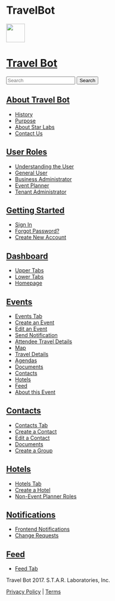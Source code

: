 # TravelBot


<html lang= "en">
<head>
<meta charset="utf-8">
<title>Travel Bot</title>
<link rel="stylesheet" href="Travel Bot.css">
</head>
<body class="body">
  <div class="header">
    <div class="header-banner">
      <div class="header-logo">
        <a href="_">
          <img src="https://cdn3.iconfinder.com/data/icons/block/32/robot_head-512.png" height="50" width="50""><h1>Travel Bot</h1></a>
        </div>
      </div>
    </div>
  </div>
  <main>
    <section class="hero-unit search-box">
  <form role="search" class="search" data-search="" data-instant="true" autocomplete="off" action="/hc/en-us/search" accept-charset="UTF-8" method="get">
    <input name="utf8" type="hidden" value="✓">
    <input type="search" name="query" id="query" placeholder="Search" autocomplete="off" aria-label="Search">
<input type="submit" name="commit" value="Search">
</form>
</section>
<div class="homepage-content">
  <section class="knowledge-base">
      <div class="category-tree">
          <section class="category">
              <section class="section">
                <h2>
                  <a href="_">About Travel Bot</a>
                </h2>
                  <ul class="article-list">
                      <li>
                        <a href="_">History</a>
                      </li>
                      <li>
                        <a href="_">Purpose</a>
                      </li>
                      <li>
                        <a href="_">About Star Labs</a>
                      </li>
                      <li>
                        <a href="_">Contact Us</a>
                      </li>
              </section>
              <section class="section">
                <h2>
                  <a href="_">User Roles</a>
                </h2>
                  <ul class="article-list">
                      <li>
                        <a href="_">Understanding the User</a>
                      </li>
                      <li>
                        <a href="_">General User</a>
                      </li>
                      <li>
                        <a href="_">Business Administrator</a>
                      </li>
                      <li>
                        <a href="_">Event Planner</a>
                      </li>
                      <li>
                        <a href="_">Tenant Administrator</a>
                      </li>
              </section>
              <section class="section">
                <h2>
                  <a href="_">Getting Started</a>
                </h2>
                  <ul class="article-list">
                      <li>
                        <a href="_">Sign In</a>
                      </li>
                      <li>
                        <a href="_">Forgot Password?</a>
                      </li>
                      <li>
                        <a href="_">Create New Account</a>
                      </li>
                  </ul>
              </section>
              <section class="section">
                <h2>
                  <a href="_">Dashboard</a>
                </h2>
                  <ul class="article-list">
                      <li>
                        <a href="_">Upper Tabs</a>
                      </li>
                      <li>
                        <a href="_">Lower Tabs</a>
                      </li>
                      <li>
                        <a href="_">Homepage</a>
                      </li>
                  </ul>
              </section>
              <section class="section">
                <h2>
                  <a href="_">Events</a>
                </h2>
                  <ul class="article-list">
                      <li>
                        <a href="_">Events Tab</a>
                      </li>
                      <li>
                        <a href="_">Create an Event</a>
                      </li>
                      <li>
                        <a href="_">Edit an Event</a>
                      </li>
                      <li>
                        <a href="_">Send Notification</a>
                      </li>
                      <li>
                        <a href="_">Attendee Travel Details</a>
                      </li>
                      <li>
                        <a href="_">Map</a>
                      </li>
                      <li>
                        <a href="_">Travel Details</a>
                      </li>
                      <li>
                        <a href="_">Agendas</a>
                      </li>
                      <li>
                        <a href="_">Documents</a>
                      </li>
                      <li>
                        <a href="_">Contacts</a>
                      </li>
                      <li>
                        <a href="_">Hotels</a>
                      </li>
                      <li>
                        <a href="_">Feed</a>
                      </li>
                      <li>
                        <a href="_">About this Event</a>
                      </li>
                  </ul>
              </section>
              <section class="section">
                <h2>
                  <a href="_">Contacts</a>
                </h2>
                  <ul class="article-list">
                      <li>
                        <a href="_">Contacts Tab</a>
                      </li>
                      <li>
                        <a href="_">Create a Contact</a>
                      </li>
                      <li>
                        <a href="_">Edit a Contact</a>
                      </li>
                      <li>
                        <a href="_">Documents</a>
                      </li>
                      <li>
                        <a href="_">Create a Group</a>
                      </li>
                  </ul>
              </section>
              <section class="section">
                <h2>
                  <a href="_">Hotels</a>
                </h2>
                  <ul class="article-list">
                      <li>
                        <a href="_">Hotels Tab</a>
                      </li>
                      <li>
                        <a href="_">Create a Hotel</a>
                      </li>
                      <li>
                        <a href="_">Non-Event Planner Roles</a>
                      </li>
                  </ul>
              </section>
              <section class="section">
                <h2>
                  <a href="_">Notifications</a>
                </h2>
                  <ul class="article-list">
                      <li>
                        <a href="_">Frontend Notifications</a>
                      </li>
                      <li>
                        <a href="_">Change Requests</a>
                      </li>
                  </ul>
              </section>
              <section class="section">
                <h2>
                  <a href="_">Feed</a>
                </h2>
                  <ul class="article-list">
                      <li>
                        <a href="_">Feed Tab</a>
                      </li>
                  </ul>
              </section>
      </div>
  </section>
</div>
  </main>
  <footer class="footer">
    <p class="credit">Travel Bot 2017. S.T.A.R. Laboratories, Inc.</p>
    <p class="privacy">
      <a href="_">Privacy Policy</a> | <a href="_">Terms</a></p>
  </footer>
</body>

</html>
